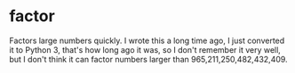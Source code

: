 # factor
Factors large numbers quickly. I wrote this a long time ago, I just converted it to Python 3, that's how long ago it was, so I don't remember it very well, but I don't think it can factor numbers larger than 965,211,250,482,432,409.

